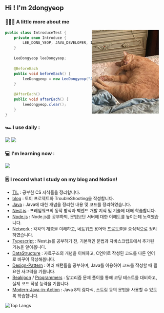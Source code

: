 ## Hi ! I'm 2dongyeop

### 🧑🏻‍💻 A little more about me
<img align="right" src="https://github.com/2dongyeop/2dongyeop/blob/main/horong.jpeg" width=220 />


```Java
public class IntroduceTest {
    private enum Introduce {
        LEE_DONG_YEOP, JAVA_DEVELOPER, I_LOVE_MY_CAT_HORONG,
    }
    
    LeeDongyeop leeDongyeop;

    @BeforeEach
    public void beforeEach() {
        leeDongyeop = new LeeDongyeop("JAVA");
    }
    
    @AfterEach()
    public void afterEach() {
        leedongyeop.clear();
    }
}

```
### 🏎 I use daily :
<img src="https://img.shields.io/badge/java-007396?style=for-the-badge&logo=java&logoColor=white"> <img src="https://img.shields.io/badge/github-181717?style=for-the-badge&logo=github&logoColor=white">

### 💻 I'm learning now :
<img src="https://img.shields.io/badge/spring-6DB33F?style=for-the-badge&logo=spring&logoColor=white">


### 🗒 I record what I study on my blog and Notion!
- [TIL](https://github.com/2dongyeop/TIL) : 공부한 CS 지식들을 정리합니다. 
- [blog](https://velog.io/@dongvelop) : 토이 프로젝트와 TroubleShooting을 작성합니다.
- [Java](https://leedongyeop.notion.site/Java-9d2fc2bcdc144173873f1e196d764c9f) : Java에 대한 개념을 정리한 내용 및 코드를 정리하였습니다.
- [Nest.js](https://leedongyeop.notion.site/Nest-js-60f24fa6f57c440c894854ae566d8793) : 프레임워크의 동작 방식과 백엔드 개발 지식 및 기술에 대해 학습합니다.
- [Node.js](https://leedongyeop.notion.site/Node-js-1abc80bc3c824b37b3c1e573a62a1a57) : Node.js를 공부하되, 문법보단 서버에 대한 이해도를 높이는데 노력했습니다.
- [Network](https://leedongyeop.notion.site/Network-f7dee79e41e343ababc17ca2cd923ef3) : 각각의 계층을 이해하고, 네트워크 용어와 프로토콜을 중심적으로 정리하였습니다.
- [Typescript](https://github.com/2dongyeop/typescript-fundamental) : Nest.js를 공부하기 전, 기본적인 문법과 자바스크립트에서 추가된 기능을 알아봅니다.
- [DataStructure](https://leedongyeop.notion.site/Data-Structure-aa84b41f2e5148369e3092a3809675b2) : 자료구조의 개념을 이해하고, C언어로 작성된 코드를 다른 언어로 바꾸어 작성해봅니다.
- [Design-Pattern](https://github.com/2dongyeop/design-pattern) : 여러 패턴들을 공부하며, Java를 이용하여 코드를 작성할 때 필요한 사고력을 기릅니다.
- [Beakjoon](https://github.com/2dongyeop/baekjoon) / [Programmers](https://github.com/2dongyeop/programmers) : 알고리즘 문제 풀이를 통해 코딩 테스트를 대비하고, 실제 코드 작성 능력을 기릅니다. 
- [Modern-Java-in-Action](https://leedongyeop.notion.site/Modern-Java-in-Action-9642885c8e094515a1b66f73ab7fd0da) : Java 8의 람다식, 스트림 등의 문법을 사용할 수 있도록 학습합니다.


![Top Langs](https://github-readme-stats.vercel.app/api/top-langs/?username=2dongyeop&hide=TeX&layout=compact)
